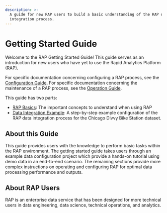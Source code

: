 ```yaml
---
description: >-
  A guide for new RAP users to build a basic understanding of the RAP data
  integration process.
---
```


# Getting Started Guide

Welcome to the RAP Getting Started Guide! This guide serves as an introduction for new users who have yet to use the Rapid Analytics Platform \(RAP\). 

For specific documentation concerning configuring a RAP process, see the [Configuration Guide](../configuration-guide/). For specific documentation concerning the maintenance of a RAP process, see the [Operation Guide](). 

This guide has two parts:

* [RAP Basics](rap-basics/): The important concepts to understand when using RAP
* [Data Integration Example](data-integration-example/): A step-by-step example configuration of the RAP data integration process for the Chicago Divvy Bike Station dataset.

## About this Guide

This guide provides users with the knowledge to perform basic tasks within the RAP environment. The getting started guide takes users through an example data configuration project which provide a hands-on tutorial using demo data in an end-to-end scenario. The remaining sections provide more complex instructions on operating and configuring RAP for optimal data processing performance and outputs.

## About RAP Users

RAP is an enterprise data service that has been designed for more technical users in data engineering, data science, technical operations, and analytics.

